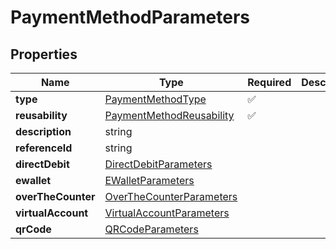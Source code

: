 # PaymentMethodParameters



## Properties

| Name | Type | Required | Description |
| ------------ | ------------- | ------------- | ------------- |
| **type** | [PaymentMethodType](PaymentMethodType.md) | ✅ |  |
**reusability** | [PaymentMethodReusability](PaymentMethodReusability.md) | ✅ |  |
**description** | string |  |  |
**referenceId** | string |  |  |
**directDebit** | [DirectDebitParameters](DirectDebitParameters.md) |  |  |
**ewallet** | [EWalletParameters](EWalletParameters.md) |  |  |
**overTheCounter** | [OverTheCounterParameters](OverTheCounterParameters.md) |  |  |
**virtualAccount** | [VirtualAccountParameters](VirtualAccountParameters.md) |  |  |
**qrCode** | [QRCodeParameters](QRCodeParameters.md) |  |  |


